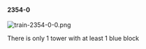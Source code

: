 #### 2354-0
![train-2354-0-0.png](https://github.com/lil-lab/nlvr/raw/master/nlvr/train/images/35/train-2354-0-0.png "train-2354-0-0.png")

There is only 1 tower with at least 1 blue block